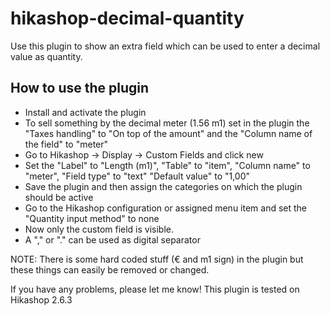 # hikashop-decimal-quantity
Use this plugin to show an extra field which can be used to enter a decimal value as quantity.

## How to use the plugin
* Install and activate the plugin
* To sell something by the decimal meter (1.56 m1) set in the plugin the "Taxes handling" to "On top of the amount" and the "Column name of the field" to "meter"
* Go to Hikashop -> Display -> Custom Fields and click new
* Set the "Label" to "Length (m1)", "Table" to "item", "Column name" to "meter", "Field type" to "text" "Default value" to "1,00"
* Save the plugin and then assign the categories on which the plugin should be active
* Go to the Hikashop configuration or assigned menu item and set the "Quantity input method" to none
* Now only the custom field is visible.
* A "," or "." can be used as digital separator

NOTE: There is some hard coded stuff (&euro; and m1 sign) in the plugin but these things can easily be removed or changed.

If you have any problems, please let me know! This plugin is tested on Hikashop 2.6.3

